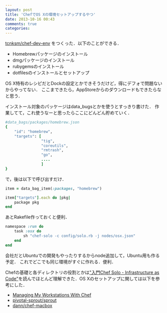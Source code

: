 ```yaml
---
layout: post
title: 'ChefでOS Xの環境セットアップするやつ'
date: 2013-10-16 00:43
comments: true
categories: 
---
```


[tcnksm/chef-dev-env](https://github.com/tcnksm/chef-dev-env) をつくった．以下のことができる．

- Homebrewパッケージのインストール
- dmgパッケージのインストール
- rubygemsのインストール
- dotfilesのインストールとセットアップ

OS X特有のレシピだとDockの設定とかできそうだけど，得にデフォで問題ないからやってない．
ここまできたら，AppStoreからのダウンロードもできたらなと思う．

インストール対象のパッケージはdata_bugsとかを使うとすっきり書けた．
作業してて，これ使うなーと思ったらここにどんどん貯めていく．

``` ruby
#data_bags/packages/homebrew.json
{
    "id": "homebrew",
    "targets": [
                "tig",
                "coreutils",
                "rmtrash",
                "go",
                ....
                ]
}
```

で，後は以下で呼び出すだけ．

``` ruby
item = data_bag_item(:packages, "homebrew")

item["targets"].each do |pkg|
    package pkg
end
```

あとRakefile作っておくと便利．

``` ruby
namespace :run do
    task :osx do
        sh "chef-solo -c config/solo.rb -j nodes/osx.json"
    end
end
```

会社だとUbuntuでの開発もやったりするからnode追加して，Ubuntu用も作る予定．
これでどこでも同じ環境がすぐに作れる．便利．

Chefの基礎と各ディレクトリの役割とかは["入門Chef Solo - Infrastructure as Code"](http://www.amazon.co.jp/%E5%85%A5%E9%96%80Chef-Solo-Infrastructure-as-Code-ebook/dp/B00BSPH158)を読んでほとんど理解できた．OS Xのセットアップに関しては以下を参考にした．

- [Managing My Workstations With Chef](http://jtimberman.housepub.org/blog/2011/04/03/managing-my-workstations-with-chef/)
- [pivotal-sprout/sprout](https://github.com/pivotal-sprout/sprout)
- [dann/chef-macbox](https://github.com/dann/chef-macbox)





